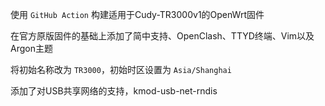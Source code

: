 使用 `GitHub Action` 构建适用于Cudy-TR3000v1的OpenWrt固件

在官方原版固件的基础上添加了简中支持、OpenClash、TTYD终端、Vim以及Argon主题

将初始名称改为 `TR3000`，初始时区设置为 `Asia/Shanghai`

添加了对USB共享网络的支持，kmod-usb-net-rndis
